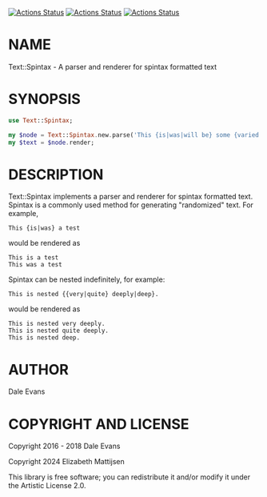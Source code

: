 [![Actions Status](https://github.com/raku-community-modules/Text-Spintax/actions/workflows/linux.yml/badge.svg)](https://github.com/raku-community-modules/Text-Spintax/actions) [![Actions Status](https://github.com/raku-community-modules/Text-Spintax/actions/workflows/macos.yml/badge.svg)](https://github.com/raku-community-modules/Text-Spintax/actions) [![Actions Status](https://github.com/raku-community-modules/Text-Spintax/actions/workflows/windows.yml/badge.svg)](https://github.com/raku-community-modules/Text-Spintax/actions)

NAME
====

Text::Spintax - A parser and renderer for spintax formatted text

SYNOPSIS
========

```raku
use Text::Spintax;

my $node = Text::Spintax.new.parse('This {is|was|will be} some {varied|random} text');
my $text = $node.render;
```

DESCRIPTION
===========

Text::Spintax implements a parser and renderer for spintax formatted text. Spintax is a commonly used method for generating "randomized" text. For example,

    This {is|was} a test

would be rendered as

    This is a test
    This was a test

Spintax can be nested indefinitely, for example:

    This is nested {{very|quite} deeply|deep}.

would be rendered as

    This is nested very deeply.
    This is nested quite deeply.
    This is nested deep.

AUTHOR
======

Dale Evans

COPYRIGHT AND LICENSE
=====================

Copyright 2016 - 2018 Dale Evans

Copyright 2024 Elizabeth Mattijsen

This library is free software; you can redistribute it and/or modify it under the Artistic License 2.0.

